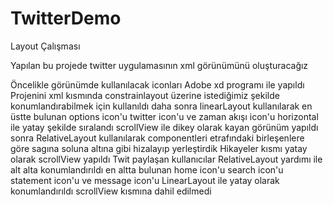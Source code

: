 # TwitterDemo
Layout Çalışması

Yapılan bu projede twitter uygulamasının xml görünümünü oluşturacağız

Öncelikle görünümde kullanılacak iconları Adobe xd programı ile yapıldı
Projenini xml kısmında constrainlayout üzerine istediğimiz şekilde konumlandırabilmek için kullanıldı
daha sonra linearLayout kullanılarak en üstte bulunan options icon'u twitter icon'u ve zaman akışı icon'u horizontal ile yatay şekilde sıralandı
scrollView ile dikey olarak kayan görünüm yapıldı 
sonra RelativeLayout kullanılarak componentleri etrafındaki birleşenlere göre sagına soluna altına gibi hizalayıp yerleştirdik
Hikayeler kısmı yatay olarak scrollView yapıldı
Twit paylaşan kullanıcılar RelativeLayout yardımı ile alt alta konumlandırıldı
en altta bulunan home icon'u search icon'u  statement icon'u ve message icon'u LinearLayout ile yatay olarak konumlandırıldı scrollView kısmına dahil edilmedi





